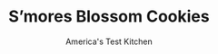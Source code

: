---
layout: ../../layouts/MarkdownPostLayout.astro
title: S’mores Blossom Cookies
author: America's Test Kitchen
pubDate: 2023-03-15
description: "We dug deep into the cookie jar this year and found some unexpected treats."
image_url: https://res.cloudinary.com/hksqkdlah/image/upload/ar_1:1,c_fill,dpr_2.0,f_auto,fl_lossy.progressive.strip_profile,g_faces:auto,q_auto:low,w_344/26571_sfs-smores-blossom-cookies-9
tags: ["Desserts or Baked Goods","Chocolate","Cookies"]
calories: 3905
protein: 1
carbohydrates: 23
fats: 
fiber: 
ingredients: ["1 1/4 cups (6 1/4 ounces), all-purpose flour","1/2 teaspoon, baking powder","1/4 teaspoon, baking soda","1/4 teaspoon, salt","8 tablespoons, unsalted butter, softened","1/2 cup (3 1/2 ounces), sugar","8 , whole graham crackers, crushed into fine crumbs (1 cup)","1 , large egg, room temperature","1 teaspoon, vanilla extract","12 large, marshmallows, halved crosswise","24 , Hershey's Chocolate Kisses, unwrapped"]
serves: 24
time: "1¼ hours, plus 1 hour cooling"
instructions: ["Adjust oven rack to middle position and heat oven to 350 degrees. Line 2 baking sheets with parchment paper. Whisk flour, baking powder, baking soda, and salt together in bowl.","Using stand mixer fitted with paddle, beat butter, sugar, and 1/2 cup graham cracker crumbs on medium-high speed until light and fluffy, about 3 minutes. Add egg and vanilla and beat until incorporated. Reduce speed to low and slowly add flour mixture until just combined.","Place remaining 1/2 cup graham cracker crumbs in shallow dish. Working with 1 tablespoon dough at a time, roll into 1 1/4-inch balls. Toss dough balls in graham cracker crumbs to coat. Space them evenly on prepared sheets, 12 per sheet. Bake, 1 sheet at a time, until just set and beginning to crack on sides, 10 to 12 minutes. Let cookies cool on sheets for 5 minutes.","Adjust oven rack 10 inches from broiler element and heat broiler. Place 1 marshmallow half, cut side down, in center of each cookie. Broil cookies, 1 sheet at a time, until marshmallows are deep golden brown, 30 to 45 seconds, rotating halfway through for even browning, if needed. Transfer sheet to wire rack and immediately place 1 Hershey’s Kiss in center of each marshmallow, pressing down gently. Repeat with remaining cookies, marshmallows, and Kisses. Let cookies cool completely before serving, about 1 hour."]
nutrition: ["56 mg Potassium","44 mg Phosphorus","17 mg Calcium","15 mg Magnesium","74 mg Sodium","7 g Fat","2 g Monounsaturated","17 mg Cholesterol","4 g Saturated","14 µg Folic acid","5 µg Folate (food)","13 g Sugars","1 µg Vitamin K","4 g Water","23 g Carbs","30 µg Folate equivalent (total)","1 g Protein","35 µg Vitamin A","162 kcal Energy","12 g Sugars, added","3905 calories"]
notes: "You don’t need a summertime campfire to make this version of everyone’s favorite treat. We packaged the flavors of s’mores into a neat blossom cookie by adding graham cracker crumbs to the cookie base and broiling marshmallows before adding the requisite chocolate."
---